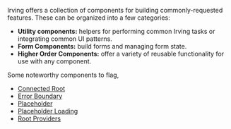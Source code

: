 Irving offers a collection of components for building commonly-requested features. These can be organized into a few categories:
* **Utility components:** helpers for performing common Irving tasks or integrating common UI patterns.
* **Form Components:** build forms and managing form state.
* **Higher Order Components:** offer a variety of reusable functionality for use with any component.

Some noteworthy components to flag,

* [Connected Root](https://github.com/alleyinteractive/irving/tree/production/components/connectedRoot)
* [Error Boundary](https://github.com/alleyinteractive/irving/tree/production/components/errorBoundary)
* [Placeholder](https://github.com/alleyinteractive/irving/tree/production/components/placeholder)
* [Placeholder Loading](https://github.com/alleyinteractive/irving/tree/production/components/placeholderLoading)
* [Root Providers](https://github.com/alleyinteractive/irving/tree/production/components/rootProviders)
